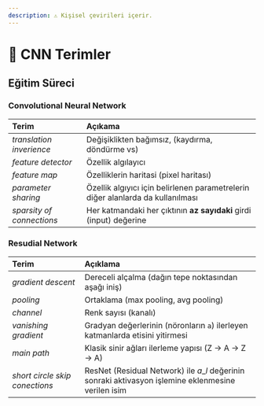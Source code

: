 ```yaml
---
description: ⚠ Kişisel çevirileri içerir.
---
```


# 🧱 CNN Terimler

## Eğitim Süreci

### Convolutional Neural Network

| Terim | Açıkama |
| :--- | :--- |
| _translation inverience_ | Değişiklikten bağımsız, \(kaydırma, döndürme vs\) |
| _feature detector_ | Özellik algılayıcı |
| _feature map_ | Özelliklerin haritasi \(pixel haritası\) |
| _parameter sharing_ | Özellik algıyıcı için belirlenen parametrelerin diğer alanlarda da kullanılması |
| _sparsity of connections_ | Her katmandaki her çıktının **az sayıdaki** girdi \(input\) değerine |

### Resudial Network

| Terim | Açıklama |
| :--- | :--- |
| _gradient descent_ | Dereceli alçalma \(dağın tepe noktasından aşağı iniş\) |
| _pooling_ | Ortaklama \(max pooling, avg pooling\) |
| _channel_ | Renk sayısı \(kanalı\) |
| _vanishing gradient_ | Gradyan değerlerinin \(nöronların `a`\) ilerleyen katmanlarda etisini yitirmesi |
| _main path_ | Klasik sinir ağları ilerleme yapısı \(Z -&gt; A -&gt; Z -&gt; A\) |
| _short circle skip conections_ | ResNet \(Residual Network\) ile $a\_l$ değerinin sonraki aktivasyon işlemine eklenmesine verilen isim |

